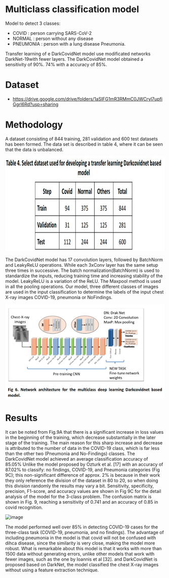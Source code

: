 # Multiclass classification model 


Model to detect 3 classes:

- COVID : person carrying SARS-CoV-2
- NORMAL : person without any disease
- PNEUMONIA : person with a lung disease Pneumonia.

Transfer learning of e DarkCovidNet model use modificated networks DarkNet-19with fewer layers. The DarkCovidNet model obtained a sensitivity of 90%.
74% with a accuracy of 85%.



# Dataset
  - https://drive.google.com/drive/folders/1aSIFG1mR3RMmC0JWCryl7upfiGgrl6Rd?usp=sharing

 

# Methodology

 A dataset consisting of 844 training, 281 validation and 600 test datasets has been formed. The data set is described in table 4, where it can be seen that the data is unbalanced.

<p align="center">
    <img src="RESOURCES/images/dataset-leonela.jpeg" 
     width="800" height="300"/>
</p>

The DarkCovidNet  model has 17 convolution layers, followed by BatchNorm and LeakyReLU operations. While each 3xConv layer has the same setup three times in successive. The batch normalization(BatchNorm) is used to standardize the inputs, reducing training time and increasing stability of the model. LeakyReLU is a variation of the ReLU. The Maxpool method is used in all the pooling operations. Our model, three different classes of images are used in the input classification to determine the labels of the input chest X-ray images COVID-19, pneumonia or NoFindings.

<p align="center">
    <img src="RESOURCES/images/leonela-model.jpeg" 
     width="800" height="300"/>
</p>


# Results

It can be noted from Fig.9A that there is a significant increase in loss values in the beginning of the training, which decrease substantially in the later stage of the training. The main reason for this sharp increase and decrease is attributed to the number of data in the COVID-19 class, which is far less than the other two (Pneumonia and No-Findings) classes. The DarkCovidNet model achieved an average classification accuracy of 85.05% Unlike the model proposed by Ozturk et al. [17] with an accuracy of 87.02% to classify: no findings, COVID-19, and Pneumonia categories (Fig 9C); this non-significant difference of approx. 2% is because in their work they only reference the division of the dataset in 80 to 20, so when doing this division randomly the results may vary a bit. Sensitivity, specificity, precision, F1-score, and accuracy values are shown in Fig 9C for the detail analysis of the model for the 3-class problem. The confusion matrix is shown in Fig. 9, reaching a sensitivity of 0.741 and an accuracy of 0.85 in covid recognition. 

![image](https://user-images.githubusercontent.com/42699888/131239288-8b40e1d2-2fd4-46a6-8976-c83ad7728185.png)

The model performed well over 85% in detecting COVID-19 cases for the three-class task (COVID-19, pneumonia, and no findings). The advantage of including pneumonia in the model is that covid will not be confused with dihca disease, since the similarity is very close, making the model more robust. What is remarkable about this model is that it works with more than 1500 data without generating errors, unlike other models that work with fewer images, such as the one by Ioannis et al [32]. and DarkCovidNet is proposed based on DarkNet, the model classified the chest X-ray images without using a feature extraction technique.
